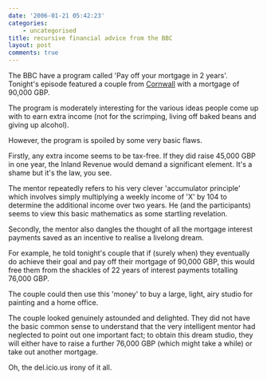 ```yaml
---
date: '2006-01-21 05:42:23'
categories:
    - uncategorised
title: recursive financial advice from the BBC
layout: post
comments: true
---
```

The BBC have a program called 'Pay off your mortgage in 2 years'.
Tonight's episode featured a couple from
[Cornwall](http://www.thisisthewestcountry.co.uk/the_west_country/cornwall_redruth_camborne/news/CORNWALL_REDRUTH_CAMBORNE_NEWS_NEWS3.html)
with a mortgage of 90,000 GBP.

The program is moderately interesting for the various ideas people come
up with to earn extra income (not for the scrimping, living off baked
beans and giving up alcohol).

However, the program is spoiled by some very basic flaws.

Firstly, any extra income seems to be tax-free. If they did raise 45,000
GBP in one year, the Inland Revenue would demand a significant element.
It's a shame but it's the law, you see.

The mentor repeatedly refers to his very clever 'accumulator principle'
which involves simply multiplying a weekly income of 'X' by 104 to
determine the additional income over two years. He (and the
participants) seems to view this basic mathematics as some startling
revelation.

Secondly, the mentor also dangles the thought of all the mortgage
interest payments saved as an incentive to realise a livelong dream.

For example, he told tonight's couple that if (surely when) they
eventually do achieve their goal and pay off their mortgage of 90,000
GBP, this would free them from the shackles of 22 years of interest
payments totalling 76,000 GBP.

The couple could then use this 'money' to buy a large, light, airy
studio for painting and a home office.

The couple looked genuinely astounded and delighted. They did not have
the basic common sense to understand that the very intelligent mentor
had neglected to point out one important fact; to obtain this dream
studio, they will either have to raise a further 76,000 GBP (which might
take a while) or take out another mortgage.

Oh, the del.icio.us irony of it all.
